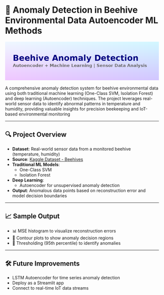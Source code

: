 # 🐝 Anomaly Detection in Beehive Environmental Data Autoencoder ML Methods

![Project Banner](https://raw.githubusercontent.com/snsamia/Anomaly-Detection-in-Beehive-Environmental-Data-Autoencoder-ML-Methods-/main/beehive_project_banner_fancy.png)

A comprehensive anomaly detection system for beehive environmental data using both traditional machine learning (One-Class SVM, Isolation Forest) and deep learning (Autoencoder) techniques.
The project leverages real-world sensor data to identify abnormal patterns in temperature and humidity, providing valuable insights for precision beekeeping and IoT-based environmental monitoring

---

## 🔍 Project Overview

- **Dataset**: Real-world sensor data from a monitored beehive (temperature, humidity)
- **Source**: [Kaggle Dataset - Beehives](https://www.kaggle.com/datasets/vivovinco/beehives/data)
- **Traditional ML Models**:
  - One-Class SVM
  - Isolation Forest
- **Deep Learning**:
  - Autoencoder for unsupervised anomaly detection
- **Output**: Anomalous data points based on reconstruction error and model decision boundaries

---

## 📈 Sample Output

- 📊 MSE histogram to visualize reconstruction errors  
- 🎯 Contour plots to show anomaly decision regions  
- 🧠 Thresholding (95th percentile) to identify anomalies

---

 ##  🛠️ Future Improvements
 
- LSTM Autoencoder for time series anomaly detection
- Deploy as a Streamlit app
- Connect to real-time IoT data streams



